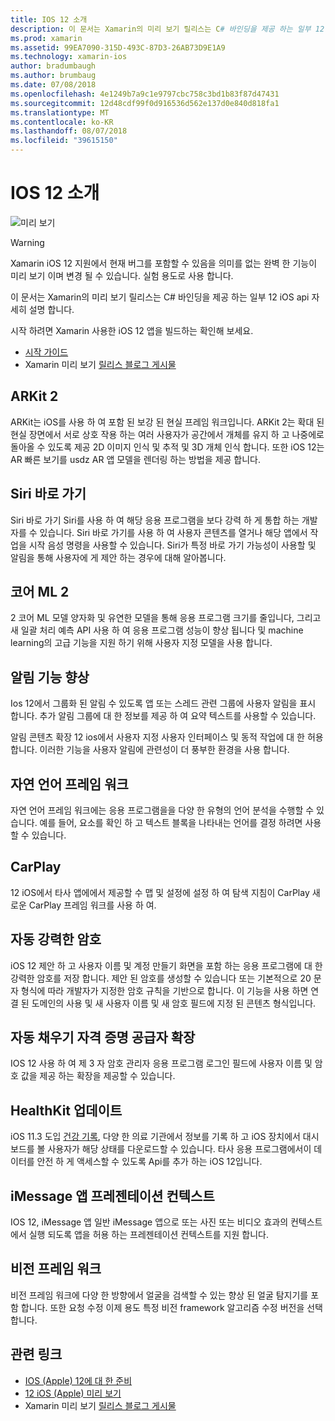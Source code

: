 ```yaml
---
title: IOS 12 소개
description: 이 문서는 Xamarin의 미리 보기 릴리스는 C# 바인딩을 제공 하는 일부 12 iOS api 자세히 설명 합니다.
ms.prod: xamarin
ms.assetid: 99EA7090-315D-493C-87D3-26AB73D9E1A9
ms.technology: xamarin-ios
author: bradumbaugh
ms.author: brumbaug
ms.date: 07/08/2018
ms.openlocfilehash: 4e1249b7a9c1e9797cbc758c3bd1b83f87d47431
ms.sourcegitcommit: 12d48cdf99f0d916536d562e137d0e840d818fa1
ms.translationtype: MT
ms.contentlocale: ko-KR
ms.lasthandoff: 08/07/2018
ms.locfileid: "39615150"
---
```

# <a name="introduction-to-ios-12"></a>IOS 12 소개

![미리 보기](~/media/shared/preview.png)

> [!WARNING]
> Xamarin iOS 12 지원에서 현재 버그를 포함할 수 있음을 의미를 없는 완벽 한 기능이 미리 보기 이며 변경 될 수 있습니다. 실험 용도로 사용 합니다.

이 문서는 Xamarin의 미리 보기 릴리스는 C# 바인딩을 제공 하는 일부 12 iOS api 자세히 설명 합니다.

시작 하려면 Xamarin 사용한 iOS 12 앱을 빌드하는 확인해 보세요.

- [시작 가이드](get-started.md)
- Xamarin 미리 보기 [릴리스 블로그 게시물](https://releases.xamarin.com/preview-release-xcode-10-beta-5/)

## <a name="arkit-2"></a>ARKit 2

ARKit는 iOS를 사용 하 여 포함 된 보강 된 현실 프레임 워크입니다. ARKit 2는 확대 된 현실 장면에서 서로 상호 작용 하는 여러 사용자가 공간에서 개체를 유지 하 고 나중에로 돌아올 수 있도록 제공 2D 이미지 인식 및 추적 및 3D 개체 인식 합니다. 또한 iOS 12는 AR 빠른 보기를 usdz AR 앱 모델을 렌더링 하는 방법을 제공 합니다.

## <a name="siri-shortcuts"></a>Siri 바로 가기

Siri 바로 가기 Siri를 사용 하 여 해당 응용 프로그램을 보다 강력 하 게 통합 하는 개발자를 수 있습니다. Siri 바로 가기를 사용 하 여 사용자 콘텐츠를 열거나 해당 앱에서 작업을 시작 음성 명령을 사용할 수 있습니다. Siri가 특정 바로 가기 가능성이 사용할 및 알림을 통해 사용자에 게 제안 하는 경우에 대해 알아봅니다.

## <a name="core-ml-2"></a>코어 ML 2

2 코어 ML 모델 양자화 및 유연한 모델을 통해 응용 프로그램 크기를 줄입니다, 그리고 새 일괄 처리 예측 API 사용 하 여 응용 프로그램 성능이 향상 됩니다 및 machine learning의 고급 기능을 지원 하기 위해 사용자 지정 모델을 사용 합니다.

## <a name="notification-improvements"></a>알림 기능 향상

Ios 12에서 그룹화 된 알림 수 있도록 앱 또는 스레드 관련 그룹에 사용자 알림을 표시 합니다. 추가 알림 그룹에 대 한 정보를 제공 하 여 요약 텍스트를 사용할 수 있습니다.

알림 콘텐츠 확장 12 ios에서 사용자 지정 사용자 인터페이스 및 동적 작업에 대 한 허용합니다. 이러한 기능을 사용자 알림에 관련성이 더 풍부한 환경을 사용 합니다.

## <a name="natural-language-framework"></a>자연 언어 프레임 워크

자연 언어 프레임 워크에는 응용 프로그램을을 다양 한 유형의 언어 분석을 수행할 수 있습니다. 예를 들어, 요소를 확인 하 고 텍스트 블록을 나타내는 언어를 결정 하려면 사용할 수 있습니다.

## <a name="carplay"></a>CarPlay

12 iOS에서 타사 앱에에서 제공할 수 맵 및 설정에 설정 하 여 탐색 지침이 CarPlay 새로운 CarPlay 프레임 워크를 사용 하 여.

## <a name="automatic-strong-passwords"></a>자동 강력한 암호

iOS 12 제안 하 고 사용자 이름 및 계정 만들기 화면을 포함 하는 응용 프로그램에 대 한 강력한 암호를 저장 합니다. 제안 된 암호를 생성할 수 있습니다 또는 기본적으로 20 문자 형식에 따라 개발자가 지정한 암호 규칙을 기반으로 합니다. 이 기능을 사용 하면 연결 된 도메인의 사용 및 새 사용자 이름 및 새 암호 필드에 지정 된 콘텐츠 형식입니다.

## <a name="autofill-credential-provider-extensions"></a>자동 채우기 자격 증명 공급자 확장

IOS 12 사용 하 여 제 3 자 암호 관리자 응용 프로그램 로그인 필드에 사용자 이름 및 암호 값을 제공 하는 확장을 제공할 수 있습니다.

## <a name="healthkit-updates"></a>HealthKit 업데이트

iOS 11.3 도입 [건강 기록](https://www.apple.com/healthcare/health-records/), 다양 한 의료 기관에서 정보를 기록 하 고 iOS 장치에서 대시보드를 볼 사용자가 해당 상태를 다운로드할 수 있습니다. 타사 응용 프로그램에서이 데이터를 안전 하 게 액세스할 수 있도록 Api를 추가 하는 iOS 12입니다.

## <a name="imessage-app-presentation-contexts"></a>iMessage 앱 프레젠테이션 컨텍스트

IOS 12, iMessage 앱 일반 iMessage 앱으로 또는 사진 또는 비디오 효과의 컨텍스트에서 실행 되도록 앱을 허용 하는 프레젠테이션 컨텍스트를 지원 합니다.

## <a name="vision-framework"></a>비전 프레임 워크

비전 프레임 워크에 다양 한 방향에서 얼굴을 검색할 수 있는 향상 된 얼굴 탐지기를 포함 합니다. 또한 요청 수정 이제 용도 특정 비전 framework 알고리즘 수정 버전을 선택 합니다.

## <a name="related-links"></a>관련 링크

- [IOS (Apple) 12에 대 한 준비](https://developer.apple.com/ios/)
- [12 iOS (Apple) 미리 보기](https://www.apple.com/ios/ios-12-preview/)
- Xamarin 미리 보기 [릴리스 블로그 게시물](https://releases.xamarin.com/preview-release-xcode-10-beta-5/)
